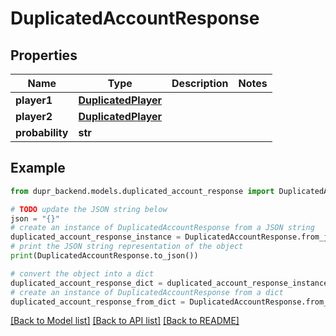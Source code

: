 # DuplicatedAccountResponse


## Properties

Name | Type | Description | Notes
------------ | ------------- | ------------- | -------------
**player1** | [**DuplicatedPlayer**](DuplicatedPlayer.md) |  | 
**player2** | [**DuplicatedPlayer**](DuplicatedPlayer.md) |  | 
**probability** | **str** |  | 

## Example

```python
from dupr_backend.models.duplicated_account_response import DuplicatedAccountResponse

# TODO update the JSON string below
json = "{}"
# create an instance of DuplicatedAccountResponse from a JSON string
duplicated_account_response_instance = DuplicatedAccountResponse.from_json(json)
# print the JSON string representation of the object
print(DuplicatedAccountResponse.to_json())

# convert the object into a dict
duplicated_account_response_dict = duplicated_account_response_instance.to_dict()
# create an instance of DuplicatedAccountResponse from a dict
duplicated_account_response_from_dict = DuplicatedAccountResponse.from_dict(duplicated_account_response_dict)
```
[[Back to Model list]](../README.md#documentation-for-models) [[Back to API list]](../README.md#documentation-for-api-endpoints) [[Back to README]](../README.md)


